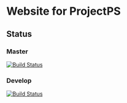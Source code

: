 # Website for ProjectPS

## Status

### Master
[![Build Status](https://travis-ci.org/PartyStream/projectPSWebsite.png?token=NzhenBbJTpBpxG5heUhe&branch=master)](https://travis-ci.org/PartyStream/projectPSWebsite)

### Develop
[![Build Status](https://travis-ci.org/PartyStream/projectPSWebsite.png?token=NzhenBbJTpBpxG5heUhe&branch=develop)](https://travis-ci.org/PartyStream/projectPSWebsite)